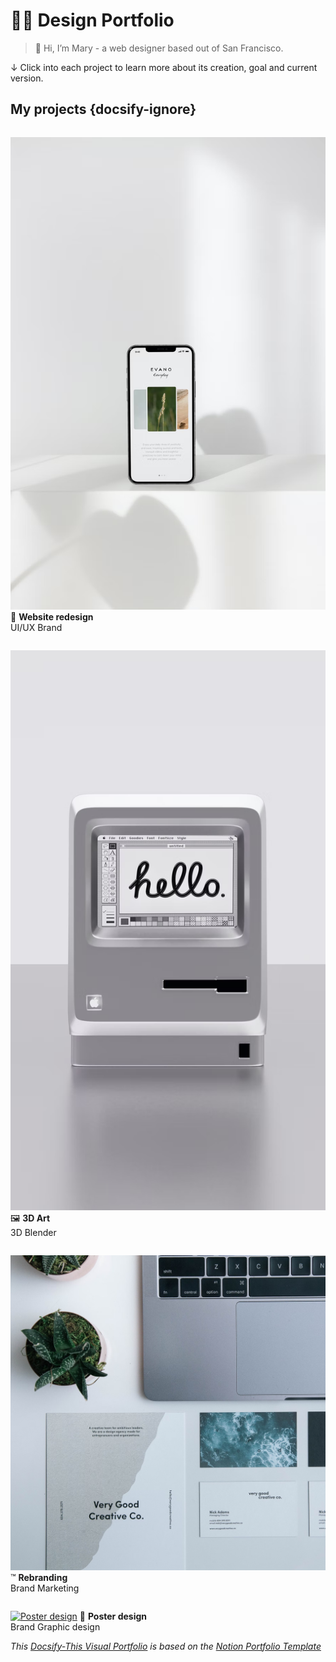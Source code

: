 # ☝🏼 **Design Portfolio**

> 👋 Hi, I’m Mary - a web designer based out of San Francisco.
> 

↓ Click into each project to learn more about its creation, goal and current version.

## **My projects** {docsify-ignore}

<div class="row">
<div class="column">

[![Website redesign](images/website-redesign.png ':class=banner-tall-image')](website-redesign.md)
🎨 **Website redesign**  
<span class='badge' style='--badge-bg-color: #daecda; --badge-text-color: #1c3728;'> UI/UX</span> <span class='badge' style='--badge-bg-color: #e7ddee; --badge-text-color: #412354;'> Brand</span> 

</div>

<div class="column-right">

[![3D Art](images/3d-art.png ':class=banner-tall-image')](3d-art.md)
🖼️ **3D Art**  
<span class='badge' style='--badge-bg-color: #daecda; --badge-text-color: #1c3728;'> 3D</span> <span class='badge' style='--badge-bg-color: #d1e4ee; --badge-text-color: #183246;'> Blender</span> 

</div>
</div>

<div class="row">
<div class="column">

[![Rebranding](images/rebranding.png ':class=banner-tall-image')](rebranding.md)
™️ **Rebranding**  
<span class='badge' style='--badge-bg-color: #e7ddee; --badge-text-color: #412354;'> Brand</span> <span class='badge' style='--badge-bg-color: #f1efef; --badge-text-color: #322f2b;'> Marketing</span> 

</div>

<div class="column-right">

[![Poster design](images/poster-design.png ':class=banner-tall-image')](poster-design.md)
🛬 **Poster design**  
<span class='badge' style='--badge-bg-color: #e7ddee; --badge-text-color: #412354;'> Brand</span> <span class='badge' style='--badge-bg-color: #eedfda; --badge-text-color: #43291f;'> Graphic design</span> 

</div>
</div>

<!-- This line and everything below it can be deleted -->

_This [Docsify-This Visual Portfolio](https://github.com/hibbitts-design/docsify-this-visual-portfolio) is based on the [Notion Portfolio Template](https://www.notion.so/templates/design-portfolio-notion)_

<div style='display: none'>

---

<h1>Docsify-This Visual Portfolio Template</h1>

[![Docsify](https://img.shields.io/npm/v/docsify?label=docsify)](https://docsify.js.org/)
[![MIT license](https://img.shields.io/badge/License-MIT-blue.svg)](https://github.com/hibbitts-design/docsify-open-course-starter-kit/blob/main/LICENSE)
<a href="https://discord.gg/zT8eS8ZG">
    <img src="https://img.shields.io/badge/chat-on%20discord-7289DA.svg" alt="Docsify Discord Chat" />
</a>

> This is a visual portfolio template for use with [Docsify-This.net](https://docsify-this.net/#/) Includes example one column layout ([one-column.md](one-column.md)).

![ Docsify-This Visual Portfolio Template](https://raw.githubusercontent.com/paulhibbitts/github-repo-images/master/docsify-this-visual-portfolio.png)
_Figure 1. Docsify-This Visual Portfolio Template. Explore the resulting standalone web site generated by Docsify-This.net at [https://docsify-this.net/?basePath=https://raw.githubusercontent.com/hibbitts-design/docsify-this-visual-portfolio/main&homepage=README.md&sidebar=true&loadSidebar=_sidebar.md&loadFavicon=favicon.png&name=Design%20Portfolio](https://docsify-this.net/?basePath=https://raw.githubusercontent.com/hibbitts-design/docsify-this-visual-portfolio/main&homepage=README.md&sidebar=true&loadSidebar=_sidebar.md&loadFavicon=favicon.png&name=Design%20Portfolio)_

<h2>How to Use</h2>

1. Tap **Use this template** in this repository (upper-right green button) and then choose **Create a new repository**

2. Choose the name for your new repository to contain the files and then tap **Create repository**

3. View the **README.md** Markdown file in your newly created repository and copy it's URL

4. Go to https://docsify-this.net and paste the copied URL into the **Markdown File URL** field

5. Select the page options you want (e.g. Font) and tap the **View as Standalone Page** button to view your Markdown file as a web page for sharing or embedding

You can further customize the appearance of your web page by tapping on the **Show More Page Options »** link in the Docsify-This Web Page Builder.

<h2>Docsify-This Examples</h2>

[Docsify-This Visual Portfolio Template](https://github.com/hibbitts-design/docsify-this-visual-portfolio), displayed by Docsify-This as a:  
* [Standalone Site](https://docsify-this.net/?basePath=https://raw.githubusercontent.com/hibbitts-design/docsify-this-visual-portfolio/main&homepage=README.md&sidebar=true&loadSidebar=_sidebar.md&loadFavicon=favicon.png&name=Design%20Portfolio "Docsify-This Visual Portfolio")  
* [Standalone Site with automatic light/dark theme switching](https://docsify-this.net/?basePath=https://raw.githubusercontent.com/hibbitts-design/docsify-this-visual-portfolio/main&homepage=README.md&sidebar=true&loadSidebar=_sidebar.md&loadFavicon=favicon.png&name=Design%20Portfolio&dark-mode=true "Docsify-This Visual Portfolio")  
* [Standalone Site with larger font size](https://docsify-this.net/?basePath=https://raw.githubusercontent.com/hibbitts-design/docsify-this-visual-portfolio/main&homepage=README.md&sidebar=true&loadSidebar=_sidebar.md&loadSidebar=_sidebar.md&loadFavicon=favicon.png&name=Design%20Portfolio&font-size=1.25 "Docsify-This Visual Portfolio") 
* [Standalone Site with zoomable images](https://docsify-this.net/?basePath=https://raw.githubusercontent.com/hibbitts-design/docsify-this-visual-portfolio/main&homepage=README.md&sidebar=true&loadSidebar=_sidebar.md&loadFavicon=favicon.png&name=Design%20Portfolio&zoom-images=true "Docsify-This Visual Portfolio")
* [Standalone Site with pagination](https://docsify-this.net/?basePath=https://raw.githubusercontent.com/hibbitts-design/docsify-this-visual-portfolio/main&homepage=README.md&sidebar=true&loadSidebar=_sidebar.md&loadFavicon=favicon.png&name=Design%20Portfolio&pagination=true#/ "Docsify-This Visual Portfolio")  

</div>
